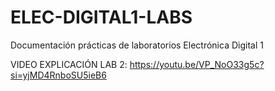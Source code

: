 # ELEC-DIGITAL1-LABS
Documentación prácticas de laboratorios Electrónica Digital 1

VIDEO EXPLICACIÓN LAB 2: https://youtu.be/VP_NoO33g5c?si=yjMD4RnboSU5ieB6 
